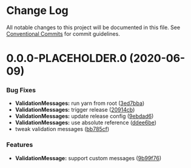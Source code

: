 # Change Log

All notable changes to this project will be documented in this file.
See [Conventional Commits](https://conventionalcommits.org) for commit guidelines.

# 0.0.0-PLACEHOLDER.0 (2020-06-09)


### Bug Fixes

* **ValidationMessages:** run yarn from root ([3ed7bba](https://github.com/GetTerminus/terminus-oss/commit/3ed7bbafe0ddc8babc52ee01256f1012632070b6))
* **ValidationMessages:** trigger release ([20914cb](https://github.com/GetTerminus/terminus-oss/commit/20914cb6625d238e4e62c894cba473086d7f3195))
* **ValidationMessages:** update release config ([9ebdad6](https://github.com/GetTerminus/terminus-oss/commit/9ebdad6240f2defeb514f3585fc7014728d88075))
* **ValidationMessages:** use absolute reference ([ddee6be](https://github.com/GetTerminus/terminus-oss/commit/ddee6beb6dc678afa0337d47d7a4b0a502cf8710))
* tweak validation messages ([bb785cf](https://github.com/GetTerminus/terminus-oss/commit/bb785cfb32215e9ee0b85946c020e6d47cf592e3))


### Features

* **ValidationMessage:** support custom messages ([9b99f76](https://github.com/GetTerminus/terminus-oss/commit/9b99f763d8bd27213dc48fe6afaeb72ad9edce25))
